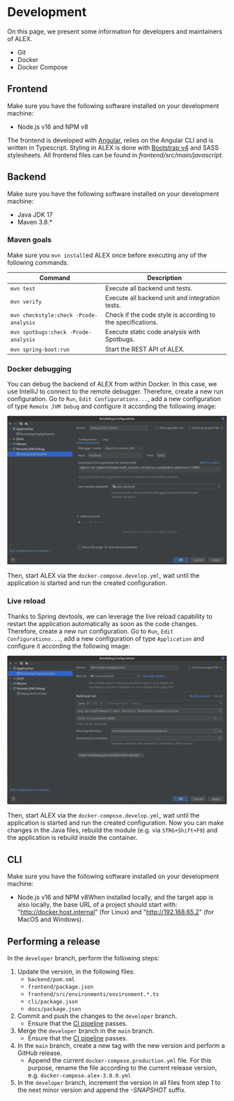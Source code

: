 # Development

On this page, we present some information for developers and maintainers of ALEX.

- Git
- Docker
- Docker Compose


## Frontend

Make sure you have the following software installed on your development machine:

- Node.js v16 and NPM v8

The frontend is developed with [Angular][angular], relies on the Angular CLI and is written in Typescript.
Styling in ALEX is done with [Bootstrap v4][bootstrap] and SASS stylesheets.
All frontend files can be found in *frontend/src/main/javascript*.


## Backend

Make sure you have the following software installed on your development machine:

- Java JDK 17
- Maven 3.8.*

### Maven goals

Make sure you `mvn install`ed ALEX once before executing any of the following commands.

| Command                                 | Description                                                          |
|-----------------------------------------|----------------------------------------------------------------------|
| `mvn test`                              | Execute all backend unit tests.                                      |
| `mvn verify`                            | Execute all backend unit and integration tests.                      |
| `mvn checkstyle:check -Pcode-analysis`  | Check if the code style is according to the specifications.          |
| `mvn spotbugs:check -Pcode-analysis`    | Execute static code analysis with Spotbugs.                          |
| `mvn spring-boot:run`                   | Start the REST API of ALEX.                                          |

### Docker debugging

You can debug the backend of ALEX from within Docker.
In this case, we use IntelliJ to connect to the remote debugger.
Therefore, create a new run configuration.
Go to `Run`, `Edit Configurations...`, add a new configuration of type `Remote JVM Debug` and configure it according the following image:

![Docker debug](./assets/docker-debug.png)

Then, start ALEX via the `docker-compose.develop.yml`, wait until the application is started and run the created configuration.

### Live reload

Thanks to Spring devtools, we can leverage the live reload capability to restart the application automatically as soon as the code changes.
Therefore, create a new run configuration.
Go to `Run`, `Edit Configurations...`, add a new configuration of type `Application` and configure it according the following image:

![Live reload](./assets/live-reload.png)

Then, start ALEX via the `docker-compose.develop.yml`, wait until the application is started and run the created configuration.
Now you can make changes in the Java files, rebuild the module (e.g. via `STRG+Shift+F9`) and the application is rebuild inside the container.

## CLI

Make sure you have the following software installed on your development machine:

- Node.js v16 and NPM v8When installed locally, and the target app is also locally, the base URL of a project should start with: "http://docker.host.internal" (for Linux) and "http://192.168.65.2" (for MacOS and Windows).


## Performing a release

In the `developer` branch, perform the following steps:

1. Update the version, in the following files:
    * `backend/pom.xml`
    * `frontend/package.json`
    * `frontend/src/environments/environment.*.ts`
    * `cli/package.json`
    * `docs/package.json`
2. Commit and push the changes to the `developer` branch.
    - Ensure that the [CI pipeline][ci] passes.
3. Merge the `developer` branch in the `main` branch.
    - Ensure that the [CI pipeline][ci] passes.
4. In the `main` branch, create a new tag with the new version and perform a GitHub release.
    - Append the current `docker-compose.production.yml` file.
      For this purpose, rename the file according to the current release version, e.g. ``docker-compose.alex-3.0.0.yml``
5. In the `developer` branch, increment the version in all files from step 1 to the next minor version and append the *-SNAPSHOT* suffix.
  
  
[angular]: https://angular.io/
[bootstrap]: https://getbootstrap.com/docs/4.3/
[docker]: https://www.docker.com
[ci]: https://github.com/LearnLib/alex/actions
